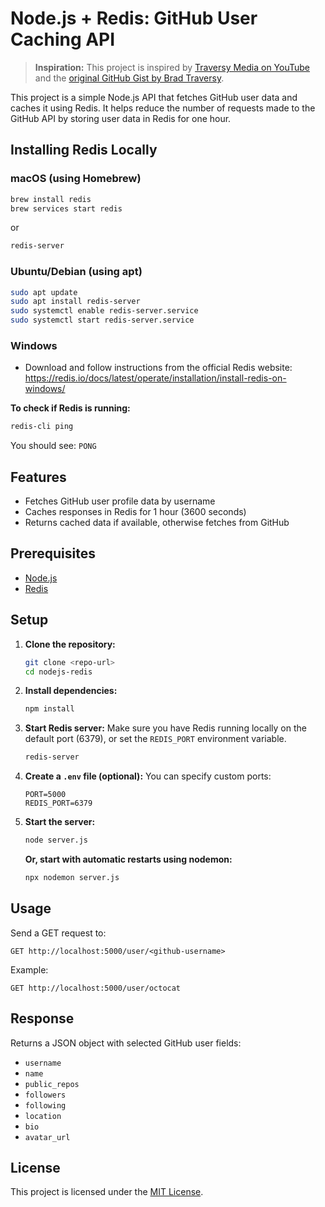 # Node.js + Redis: GitHub User Caching API

> **Inspiration:** This project is inspired by [Traversy Media on YouTube](https://www.youtube.com/@TraversyMedia) and the [original GitHub Gist by Brad Traversy](https://gist.github.com/bradtraversy/a9dedcdf4350fd417819ee6538482aae).

This project is a simple Node.js API that fetches GitHub user data and caches it using Redis. It helps reduce the number of requests made to the GitHub API by storing user data in Redis for one hour.

## Installing Redis Locally

### macOS (using Homebrew)
```bash
brew install redis
brew services start redis
```
or
```bash
redis-server
```

### Ubuntu/Debian (using apt)
```bash
sudo apt update
sudo apt install redis-server
sudo systemctl enable redis-server.service
sudo systemctl start redis-server.service
```

### Windows
- Download and follow instructions from the official Redis website: https://redis.io/docs/latest/operate/installation/install-redis-on-windows/

**To check if Redis is running:**
```bash
redis-cli ping
```
You should see: `PONG`

## Features
- Fetches GitHub user profile data by username
- Caches responses in Redis for 1 hour (3600 seconds)
- Returns cached data if available, otherwise fetches from GitHub

## Prerequisites
- [Node.js](https://nodejs.org/)
- [Redis](https://redis.io/)

## Setup
1. **Clone the repository:**
   ```bash
   git clone <repo-url>
   cd nodejs-redis
   ```
2. **Install dependencies:**
   ```bash
   npm install
   ```
3. **Start Redis server:**
   Make sure you have Redis running locally on the default port (6379), or set the `REDIS_PORT` environment variable.
   ```bash
   redis-server
   ```
4. **Create a `.env` file (optional):**
   You can specify custom ports:
   ```env
   PORT=5000
   REDIS_PORT=6379
   ```
5. **Start the server:**
   ```bash
   node server.js
   ```
   
   **Or, start with automatic restarts using nodemon:**
   ```bash
   npx nodemon server.js
   ```

## Usage
Send a GET request to:
```
GET http://localhost:5000/user/<github-username>
```
Example:
```
GET http://localhost:5000/user/octocat
```

## Response
Returns a JSON object with selected GitHub user fields:
- `username`
- `name`
- `public_repos`
- `followers`
- `following`
- `location`
- `bio`
- `avatar_url`

## License
This project is licensed under the [MIT License](LICENSE). 